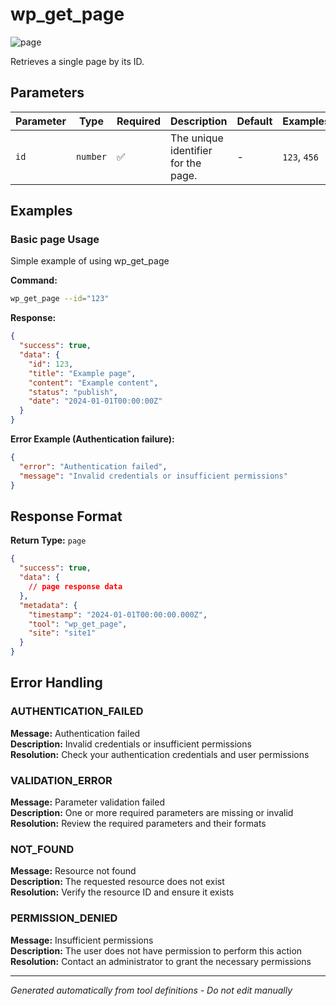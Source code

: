 # wp_get_page

![page](https://img.shields.io/badge/category-page-lightgrey)

Retrieves a single page by its ID.

## Parameters

| Parameter | Type     | Required | Description                         | Default | Examples     |
| --------- | -------- | -------- | ----------------------------------- | ------- | ------------ |
| `id`      | `number` | ✅       | The unique identifier for the page. | -       | `123`, `456` |

## Examples

### Basic page Usage

Simple example of using wp_get_page

**Command:**

```bash
wp_get_page --id="123"
```

**Response:**

```json
{
  "success": true,
  "data": {
    "id": 123,
    "title": "Example page",
    "content": "Example content",
    "status": "publish",
    "date": "2024-01-01T00:00:00Z"
  }
}
```

**Error Example (Authentication failure):**

```json
{
  "error": "Authentication failed",
  "message": "Invalid credentials or insufficient permissions"
}
```

## Response Format

**Return Type:** `page`

```json
{
  "success": true,
  "data": {
    // page response data
  },
  "metadata": {
    "timestamp": "2024-01-01T00:00:00.000Z",
    "tool": "wp_get_page",
    "site": "site1"
  }
}
```

## Error Handling

### AUTHENTICATION_FAILED

**Message:** Authentication failed  
**Description:** Invalid credentials or insufficient permissions  
**Resolution:** Check your authentication credentials and user permissions

### VALIDATION_ERROR

**Message:** Parameter validation failed  
**Description:** One or more required parameters are missing or invalid  
**Resolution:** Review the required parameters and their formats

### NOT_FOUND

**Message:** Resource not found  
**Description:** The requested resource does not exist  
**Resolution:** Verify the resource ID and ensure it exists

### PERMISSION_DENIED

**Message:** Insufficient permissions  
**Description:** The user does not have permission to perform this action  
**Resolution:** Contact an administrator to grant the necessary permissions

---

_Generated automatically from tool definitions - Do not edit manually_
